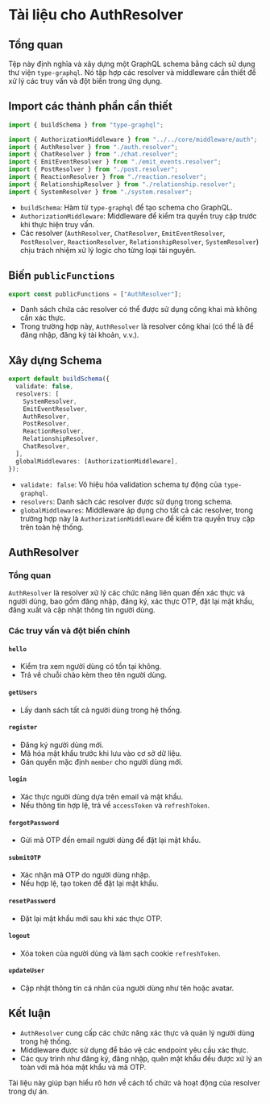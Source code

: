 # Tài liệu cho AuthResolver

## Tổng quan

Tệp này định nghĩa và xây dựng một GraphQL schema bằng cách sử dụng thư viện `type-graphql`. Nó tập hợp các resolver và middleware cần thiết để xử lý các truy vấn và đột biến trong ứng dụng.

## Import các thành phần cần thiết

```typescript
import { buildSchema } from "type-graphql";

import { AuthorizationMiddleware } from "../../core/middleware/auth";
import { AuthResolver } from "./auth.resolver";
import { ChatResolver } from "./chat.resolver";
import { EmitEventResolver } from "./emit_events.resolver";
import { PostResolver } from "./post.resolver";
import { ReactionResolver } from "./reaction.resolver";
import { RelationshipResolver } from "./relationship.resolver";
import { SystemResolver } from "./system.resolver";
```

- `buildSchema`: Hàm từ `type-graphql` để tạo schema cho GraphQL.
- `AuthorizationMiddleware`: Middleware để kiểm tra quyền truy cập trước khi thực hiện truy vấn.
- Các resolver (`AuthResolver`, `ChatResolver`, `EmitEventResolver`, `PostResolver`, `ReactionResolver`, `RelationshipResolver`, `SystemResolver`) chịu trách nhiệm xử lý logic cho từng loại tài nguyên.

## Biến `publicFunctions`

```typescript
export const publicFunctions = ["AuthResolver"];
```

- Danh sách chứa các resolver có thể được sử dụng công khai mà không cần xác thực.
- Trong trường hợp này, `AuthResolver` là resolver công khai (có thể là để đăng nhập, đăng ký tài khoản, v.v.).

## Xây dựng Schema

```typescript
export default buildSchema({
  validate: false,
  resolvers: [
    SystemResolver,
    EmitEventResolver,
    AuthResolver,
    PostResolver,
    ReactionResolver,
    RelationshipResolver,
    ChatResolver,
  ],
  globalMiddlewares: [AuthorizationMiddleware],
});
```

- `validate: false`: Vô hiệu hóa validation schema tự động của `type-graphql`.
- `resolvers`: Danh sách các resolver được sử dụng trong schema.
- `globalMiddlewares`: Middleware áp dụng cho tất cả các resolver, trong trường hợp này là `AuthorizationMiddleware` để kiểm tra quyền truy cập trên toàn hệ thống.

## AuthResolver

### Tổng quan

`AuthResolver` là resolver xử lý các chức năng liên quan đến xác thực và người dùng, bao gồm đăng nhập, đăng ký, xác thực OTP, đặt lại mật khẩu, đăng xuất và cập nhật thông tin người dùng.

### Các truy vấn và đột biến chính

#### `hello`
- Kiểm tra xem người dùng có tồn tại không.
- Trả về chuỗi chào kèm theo tên người dùng.

#### `getUsers`
- Lấy danh sách tất cả người dùng trong hệ thống.

#### `register`
- Đăng ký người dùng mới.
- Mã hóa mật khẩu trước khi lưu vào cơ sở dữ liệu.
- Gán quyền mặc định `member` cho người dùng mới.

#### `login`
- Xác thực người dùng dựa trên email và mật khẩu.
- Nếu thông tin hợp lệ, trả về `accessToken` và `refreshToken`.

#### `forgotPassword`
- Gửi mã OTP đến email người dùng để đặt lại mật khẩu.

#### `submitOTP`
- Xác nhận mã OTP do người dùng nhập.
- Nếu hợp lệ, tạo token để đặt lại mật khẩu.

#### `resetPassword`
- Đặt lại mật khẩu mới sau khi xác thực OTP.

#### `logout`
- Xóa token của người dùng và làm sạch cookie `refreshToken`.

#### `updateUser`
- Cập nhật thông tin cá nhân của người dùng như tên hoặc avatar.

## Kết luận

- `AuthResolver` cung cấp các chức năng xác thực và quản lý người dùng trong hệ thống.
- Middleware được sử dụng để bảo vệ các endpoint yêu cầu xác thực.
- Các quy trình như đăng ký, đăng nhập, quên mật khẩu đều được xử lý an toàn với mã hóa mật khẩu và mã OTP.

Tài liệu này giúp bạn hiểu rõ hơn về cách tổ chức và hoạt động của resolver trong dự án.

